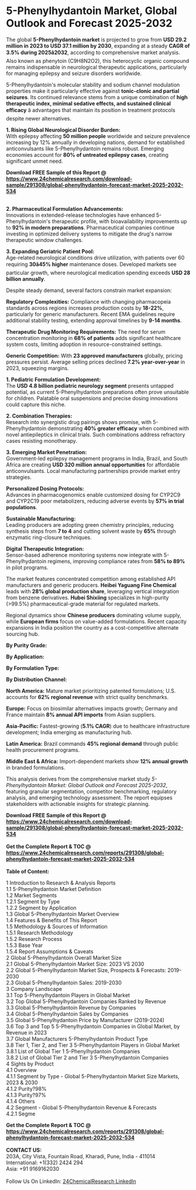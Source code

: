 <h1>5-Phenylhydantoin Market, Global Outlook and Forecast 2025-2032</h1><p>The global <strong>5-Phenylhydantoin market</strong> is projected to grow from <strong>USD 29.2 million in 2023 to USD 37.1 million by 2030</strong>, expanding at a steady <strong>CAGR of 3.5% during 2025â2032</strong>, according to comprehensive market analysis. Also known as phenytoin (C9H8N2O2), this heterocyclic organic compound remains indispensable in neurological therapeutic applications, particularly for managing epilepsy and seizure disorders worldwide.</p><p>5-Phenylhydantoin's molecular stability and sodium channel modulation properties make it particularly effective against <strong>tonic-clonic and partial seizures</strong>. Its continued relevance stems from a unique combination of <strong>high therapeutic index, minimal sedative effects, and sustained clinical efficacy</strong> â advantages that maintain its position in treatment protocols despite newer alternatives.</p><p><strong>1. Rising Global Neurological Disorder Burden:</strong><br>
With epilepsy affecting <strong>50 million people</strong> worldwide and seizure prevalence increasing by 12% annually in developing nations, demand for established anticonvulsants like 5-Phenylhydantoin remains robust. Emerging economies account for <strong>80% of untreated epilepsy cases</strong>, creating significant unmet need.</p><div><b>Download FREE Sample of this Report @ 
            <a href="https://www.24chemicalresearch.com/download-sample/291308/global-phenylhydantoin-forecast-market-2025-2032-534">
            https://www.24chemicalresearch.com/download-sample/291308/global-phenylhydantoin-forecast-market-2025-2032-534</a></b></div><br><p><strong>2. Pharmaceutical Formulation Advancements:</strong><br>
Innovations in extended-release technologies have enhanced 5-Phenylhydantoin's therapeutic profile, with bioavailability improvements up to <strong>92% in modern preparations</strong>. Pharmaceutical companies continue investing in optimized delivery systems to mitigate the drug's narrow therapeutic window challenges.</p><p><strong>3. Expanding Geriatric Patient Pool:</strong><br>
Age-related neurological conditions drive utilization, with patients over 60 requiring <strong>30â45% higher</strong> maintenance doses. Developed markets see particular growth, where neurological medication spending exceeds <strong>USD 28 billion annually</strong>.</p><p>Despite steady demand, several factors constrain market expansion:</p><p><strong>Regulatory Complexities:</strong> Compliance with changing pharmacopeia standards across regions increases production costs by <strong>18-22%</strong>, particularly for generic manufacturers. Recent EMA guidelines require additional stability testing, extending approval timelines by <strong>9-14 months</strong>.</p><p><strong>Therapeutic Drug Monitoring Requirements:</strong> The need for serum concentration monitoring in <strong>68% of patients</strong> adds significant healthcare system costs, limiting adoption in resource-constrained settings.</p><p><strong>Generic Competition:</strong> With <strong>23 approved manufacturers</strong> globally, pricing pressures persist. Average selling prices declined <strong>7.2% year-over-year</strong> in 2023, squeezing margins.</p><p><strong>1. Pediatric Formulation Development:</strong><br>
The <strong>USD 4.8 billion pediatric neurology segment</strong> presents untapped potential, as current 5-Phenylhydantoin preparations often prove unsuitable for children. Palatable oral suspensions and precise dosing innovations could capture this niche.</p><p><strong>2. Combination Therapies:</strong><br>
Research into synergistic drug pairings shows promise, with 5-Phenylhydantoin demonstrating <strong>40% greater efficacy</strong> when combined with novel antiepileptics in clinical trials. Such combinations address refractory cases resisting monotherapy.</p><p><strong>3. Emerging Market Penetration:</strong><br>
Government-led epilepsy management programs in India, Brazil, and South Africa are creating <strong>USD 320 million annual opportunities</strong> for affordable anticonvulsants. Local manufacturing partnerships provide market entry strategies.</p><p><strong>Personalized Dosing Protocols:</strong><br>
	Advances in pharmacogenomics enable customized dosing for CYP2C9 and CYP2C19 poor metabolizers, reducing adverse events by <strong>57% in trial populations</strong>.</p><p><strong>Sustainable Manufacturing:</strong><br>
	Leading producers are adopting green chemistry principles, reducing synthesis steps from <strong>7 to 4</strong> and cutting solvent waste by <strong>65%</strong> through enzymatic ring-closure techniques.</p><p><strong>Digital Therapeutic Integration:</strong><br>
	Sensor-based adherence monitoring systems now integrate with 5-Phenylhydantoin regimens, improving compliance rates from <strong>58% to 89%</strong> in pilot programs.</p><p>The market features concentrated competition among established API manufacturers and generic producers. <strong>Heibei Yaguang Fine Chemical</strong> leads with <strong>28% global production share</strong>, leveraging vertical integration from benzene derivatives. <strong>Hubei Shixiing</strong> specializes in high-purity (&gt;99.5%) pharmaceutical-grade material for regulated markets.</p><p>Regional dynamics show <strong>Chinese producers</strong> dominating volume supply, while <strong>European firms</strong> focus on value-added formulations. Recent capacity expansions in India position the country as a cost-competitive alternate sourcing hub.</p><p><strong>By Purity Grade:</strong></p><p><strong>By Application:</strong></p><p><strong>By Formulation Type:</strong></p><p><strong>By Distribution Channel:</strong></p><p><strong>North America:</strong> Mature market prioritizing patented formulations; U.S. accounts for <strong>62% regional revenue</strong> with strict quality benchmarks.</p><p><strong>Europe:</strong> Focus on biosimilar alternatives impacts growth; Germany and France maintain <strong>8% annual API imports</strong> from Asian suppliers.</p><p><strong>Asia-Pacific:</strong> Fastest-growing (<strong>5.1% CAGR</strong>) due to healthcare infrastructure development; India emerging as manufacturing hub.</p><p><strong>Latin America:</strong> Brazil commands <strong>45% regional demand</strong> through public health procurement programs.</p><p><strong>Middle East &amp; Africa:</strong> Import-dependent markets show <strong>12% annual growth</strong> in branded formulations.</p><p>This analysis derives from the comprehensive market study <em>5-Phenylhydantoin Market: Global Outlook and Forecast 2025-2032</em>, featuring granular segmentation, competitor benchmarking, regulatory analysis, and emerging technology assessment. The report equipses stakeholders with actionable insights for strategic planning.</p><div><b>Download FREE Sample of this Report @ 
            <a href="https://www.24chemicalresearch.com/download-sample/291308/global-phenylhydantoin-forecast-market-2025-2032-534">
            https://www.24chemicalresearch.com/download-sample/291308/global-phenylhydantoin-forecast-market-2025-2032-534</a></b></div><br><div><b>Get the Complete Report & TOC @ 
            <a href="https://www.24chemicalresearch.com/reports/291308/global-phenylhydantoin-forecast-market-2025-2032-534">
            https://www.24chemicalresearch.com/reports/291308/global-phenylhydantoin-forecast-market-2025-2032-534</a></b></div><br>
            <b>Table of Content:</b><p>1 Introduction to Research & Analysis Reports<br />
 1.1 5-Phenylhydantoin Market Definition<br />
 1.2 Market Segments<br />
 1.2.1 Segment by Type<br />
 1.2.2 Segment by Application<br />
 1.3 Global 5-Phenylhydantoin Market Overview<br />
 1.4 Features & Benefits of This Report<br />
 1.5 Methodology & Sources of Information<br />
 1.5.1 Research Methodology<br />
 1.5.2 Research Process<br />
 1.5.3 Base Year<br />
 1.5.4 Report Assumptions & Caveats<br />
2 Global 5-Phenylhydantoin Overall Market Size<br />
 2.1 Global 5-Phenylhydantoin Market Size: 2023 VS 2030<br />
 2.2 Global 5-Phenylhydantoin Market Size, Prospects & Forecasts: 2019-2030<br />
 2.3 Global 5-Phenylhydantoin Sales: 2019-2030<br />
3 Company Landscape<br />
 3.1 Top 5-Phenylhydantoin Players in Global Market<br />
 3.2 Top Global 5-Phenylhydantoin Companies Ranked by Revenue<br />
 3.3 Global 5-Phenylhydantoin Revenue by Companies<br />
 3.4 Global 5-Phenylhydantoin Sales by Companies<br />
 3.5 Global 5-Phenylhydantoin Price by Manufacturer (2019-2024)<br />
 3.6 Top 3 and Top 5 5-Phenylhydantoin Companies in Global Market, by Revenue in 2023<br />
 3.7 Global Manufacturers 5-Phenylhydantoin Product Type<br />
 3.8 Tier 1, Tier 2, and Tier 3 5-Phenylhydantoin Players in Global Market<br />
 3.8.1 List of Global Tier 1 5-Phenylhydantoin Companies<br />
 3.8.2 List of Global Tier 2 and Tier 3 5-Phenylhydantoin Companies<br />
4 Sights by Product<br />
 4.1 Overview<br />
 4.1.1 Segment by Type - Global 5-Phenylhydantoin Market Size Markets, 2023 & 2030<br />
 4.1.2 Purity?98%<br />
 4.1.3 Purity?97%<br />
 4.1.4 Others<br />
 4.2 Segment - Global 5-Phenylhydantoin Revenue & Forecasts<br />
 4.2.1 Segme</p><div><b>Get the Complete Report & TOC @ 
            <a href="https://www.24chemicalresearch.com/reports/291308/global-phenylhydantoin-forecast-market-2025-2032-534">
            https://www.24chemicalresearch.com/reports/291308/global-phenylhydantoin-forecast-market-2025-2032-534</a></b></div><br><b>CONTACT US:</b><br>
            203A, City Vista, Fountain Road, Kharadi, Pune, India - 411014<br>
            International: +1(332) 2424 294<br>
            Asia: +91 9169162030 <br><br>
            Follow Us On LinkedIn: <a href="https://www.linkedin.com/company/24chemicalresearch/">24ChemicalResearch LinkedIn</a>